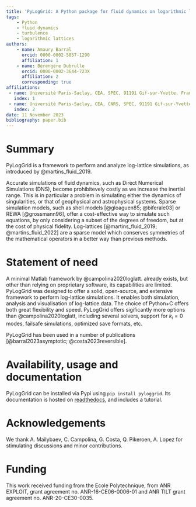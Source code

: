 ```yaml
---
title: 'PyLogGrid: A Python package for fluid dynamics on logarithmic lattices'
tags:
    - Python
    - fluid dynamics
    - turbulence
    - logarithmic lattices
authors:
    - name: Amaury Barral
      orcid: 0000-0002-5857-1290
      affiliation: 1
    - name: Bérengère Dubrulle
      orcid: 0000-0002-3644-723X
      affiliation: 2
      corresponding: true
affiliations:
 - name: Université Paris-Saclay, CEA, SPEC, 91191 Gif-sur-Yvette, France
   index: 1
 - name: Université Paris-Saclay, CEA, CNRS, SPEC, 91191 Gif-sur-Yvette, France
   index: 2
date: 11 November 2023
bibliography: paper.bib
---
```


# Summary

PyLogGrid is a framework to perform and analyze log-lattice simulations, as introduced by @martins_fluid_2019.

Accurate simulations of fluid dynamics, such as Direct Numerical Simulations (DNS), become prohibitevely costly as we increase the inertial range. This is in particular a problem in simulating either the dynamics of singularities, or that of geophysical and astrophysical systems. Sparse simulation models, such as shell models [@gloaguen85; @biferale03] or REWA [@grossmann96], offer a cost-effective way to simulate such equations, by only considering a subset of the degrees of freedom, but at the cost of physical fidelity. Log-lattices [@martins_fluid_2019; @martins_fluid_2022] are a sparse model which conserves symmetries of the mathematical operators in a better way than previous methods.

# Statement of need

A minimal Matlab framework by @campolina2020loglatt. already exists, but other than relying on proprietary software, its capabilities are limited. PyLogGrid was designed to offer a solid, open-source, and extensive framework to perform log-lattice simulations. It enables both simulation, analysis and visualisation of log-lattice data. The choice of Python+C offers both great flexibility and speed. PyLogGrid offers sigificantly more options than @campolina2020loglatt, including several solvers, support for $k_i=0$ modes, failsafe simulations, optimized save formats, etc.

PyLogGrid has been used in a number of publications [@barral2023asymptotic; @costa2023reversible].

# Availability, usage and documentation

PyLogGrid can be installed via Pypi using `pip install pyloggrid`. Its documentation is hosted on [readthedocs](https://pyloggrid.readthedocs.io), and includes a tutorial.

# Acknowledgements

We thank A. Mailybaev, C. Campolina, G. Costa, Q. Pikeroen, A. Lopez for stimulating discussions and minor contributions.

# Funding

This work received funding from the Ecole Polytechnique, from ANR EXPLOIT, grant agreement no. ANR-16-CE06-0006-01 and ANR TILT grant agreement no. ANR-20-CE30-0035.

